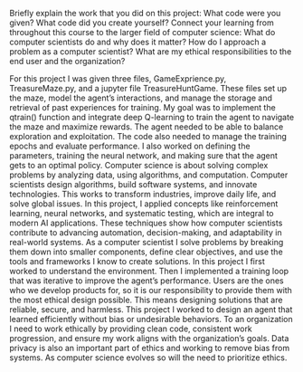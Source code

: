 Briefly explain the work that you did on this project: 
What code were you given? What code did you create yourself?
Connect your learning from throughout this course to the larger field of computer science:
What do computer scientists do and why does it matter?
How do I approach a problem as a computer scientist?
What are my ethical responsibilities to the end user and the organization?

For this project I was given three files, GameExprience.py, TreasureMaze.py, and a jupyter file TreasureHuntGame. These files set up the maze, model the agent’s interactions, and manage the storage and retrieval of past experiences for training. My goal was to implement the qtrain() function and integrate deep Q-learning to train the agent to navigate the maze and maximize rewards. The agent needed to be able to balance exploration and exploitation. The code also needed to manage the training epochs and evaluate performance. I also worked on defining the parameters, training the neural network, and making sure that the agent gets to an optimal policy.
Computer science is about solving complex problems by analyzing data, using algorithms, and computation. Computer scientists design algorithms, build software systems, and innovate technologies. This works to transform industries, improve daily life, and solve global issues. In this project, I applied concepts like reinforcement learning, neural networks, and systematic testing, which are integral to modern AI applications. These techniques show how computer scientists contribute to advancing automation, decision-making, and adaptability in real-world systems. As a computer scientist I solve problems by breaking them down into smaller components, define clear objectives, and use the tools and frameworks I know to create solutions. In this project I first worked to understand the environment. Then I implemented a training loop that was iterative to improve the agent’s performance.
Users are the ones who we develop products for, so it is our responsibility to provide them with the most ethical design possible. This means designing solutions that are reliable, secure, and harmless. This project I worked to design an agent that learned efficiently without bias or undesirable behaviors. To an organization I need to work ethically by providing clean code, consistent work progression, and ensure my work aligns with the organization’s goals. Data privacy is also an important part of ethics and working to remove bias from systems. As computer science evolves so will the need to prioritize ethics. 
